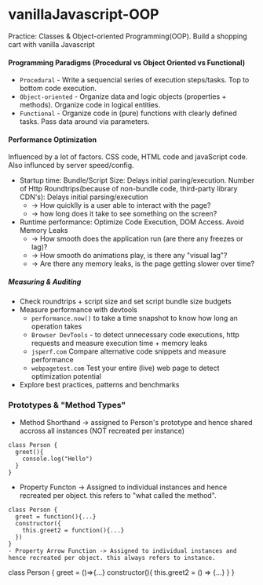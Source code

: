 # vanillaJavascript-OOP

Practice: Classes &amp; Object-oriented Programming(OOP). Build a shopping cart with vanilla Javascript

#### Programming Paradigms (Procedural vs Object Oriented vs Functional)

- `Procedural` - Write a sequencial series of execution steps/tasks. Top to bottom code execution.
- `Object-oriented` - Organize data and logic objects (properties + methods). Organize code in logical entities.
- `Functional` - Organize code in (pure) functions with clearly defined tasks. Pass data around via parameters.

#### Performance Optimization

Influenced by a lot of factors. CSS code, HTML code and javaScript code. Also influnced by server speed/config.

- Startup time: Bundle/Script Size: Delays initial paring/execution. Number of Http Roundtrips(because of non-bundle code, third-party library CDN's): Delays initial parsing/execution
  - -> How quicklly is a user able to interact with the page?
  - -> how long does it take to see something on the screen?
- Runtime performance: Optimize Code Execution, DOM Access. Avoid Memory Leaks
  - -> How smooth does the application run (are there any freezes or lag)?
  - -> How smooth do animations play, is there any "visual lag"?
  - -> Are there any memory leaks, is the page getting slower over time?

##### Measuring & Auditing

- Check roundtrips + script size and set script bundle size budgets
- Measure performance with devtools
  - `performance.now()` to take a time snapshot to know how long an operation takes
  - `Browser DevTools` - to detect unnecessary code executions, http requests and measure execution time + memory leaks
  - `jsperf.com` Compare alternative code snippets and measure performance
  - `webpagetest.com` Test your entire (live) web page to detect optimization potential
- Explore best practices, patterns and benchmarks

### Prototypes & "Method Types"

- Method Shorthand -> assigned to Person's prototype and hence shared accross all instances (NOT recreated per instance)

```
class Person {
  greet(){
    console.log("Hello")
  }
}
```

- Property Functon -> Assigned to individual instances and hence recreated per object. this refers to "what called the method".

```
class Person {
  greet = function(){...}
  constructor({
    this.greet2 = function(){...}
  })
}
- Property Arrow Function -> Assigned to individual instances and hence recreated per object. this always refers to instance.
```

class Person {
greet = ()=>{...}
constructor(){
this.greet2 = () => {...}
}
}
